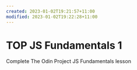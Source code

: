 ```yaml
---
created: 2023-01-02T19:21:57+11:00
modified: 2023-01-02T19:22:28+11:00
---
```


# TOP JS Fundamentals 1

Complete The Odin Project JS Fundamentals lesson
